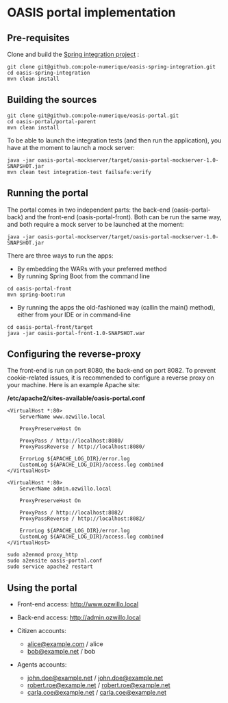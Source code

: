 OASIS portal implementation
===========================


## Pre-requisites

Clone and build the [Spring integration project](https://github.com/pole-numerique/oasis-spring-integration) :

```
git clone git@github.com:pole-numerique/oasis-spring-integration.git
cd oasis-spring-integration
mvn clean install
```


## Building the sources

```
git clone git@github.com:pole-numerique/oasis-portal.git
cd oasis-portal/portal-parent
mvn clean install
```

To be able to launch the integration tests (and then run the application), you have at the moment to launch a mock server:

```
java -jar oasis-portal-mockserver/target/oasis-portal-mockserver-1.0-SNAPSHOT.jar
mvn clean test integration-test failsafe:verify
```


## Running the portal

The portal comes in two independent parts: the back-end (oasis-portal-back) and the front-end (oasis-portal-front). Both can be run the same way, and both require a mock server to be launched at the moment:

`java -jar oasis-portal-mockserver/target/oasis-portal-mockserver-1.0-SNAPSHOT.jar`

There are three ways to run the apps:

* By embedding the WARs with your preferred method
* By running Spring Boot from the command line

```
cd oasis-portal-front
mvn spring-boot:run
```

* By running the apps the old-fashioned way (callin the main() method), either from your IDE or in command-line

```
cd oasis-portal-front/target
java -jar oasis-portal-front-1.0-SNAPSHOT.war
```


## Configuring the reverse-proxy

The front-end is run on port 8080, the back-end on port 8082. To prevent cookie-related issues, it is recommended to configure a reverse proxy on your machine. Here is an example Apache site:

**/etc/apache2/sites-available/oasis-portal.conf**

```
<VirtualHost *:80>
	ServerName www.ozwillo.local

	ProxyPreserveHost On
	
	ProxyPass / http://localhost:8080/
	ProxyPassReverse / http://localhost:8080/

	ErrorLog ${APACHE_LOG_DIR}/error.log
	CustomLog ${APACHE_LOG_DIR}/access.log combined
</VirtualHost>

<VirtualHost *:80>
	ServerName admin.ozwillo.local
	
	ProxyPreserveHost On

	ProxyPass / http://localhost:8082/
	ProxyPassReverse / http://localhost:8082/

	ErrorLog ${APACHE_LOG_DIR}/error.log
	CustomLog ${APACHE_LOG_DIR}/access.log combined
</VirtualHost>
```

```
sudo a2enmod proxy_http
sudo a2ensite oasis-portal.conf
sudo service apache2 restart
```


## Using the portal

* Front-end access: http://www.ozwillo.local
* Back-end access: http://admin.ozwillo.local

* Citizen accounts:
  * alice@example.com / alice
  * bob@example.net / bob
* Agents accounts:
  * john.doe@example.net / john.doe@example.net
  * robert.roe@example.net / robert.roe@example.net
  * carla.coe@example.net / carla.coe@example.net

